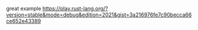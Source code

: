 great example
https://play.rust-lang.org/?version=stable&mode=debug&edition=2021&gist=3a216976fe7c90becca66ce652e43389
